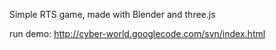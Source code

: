 Simple RTS game, made with Blender and three.js

run demo: http://cyber-world.googlecode.com/svn/index.html